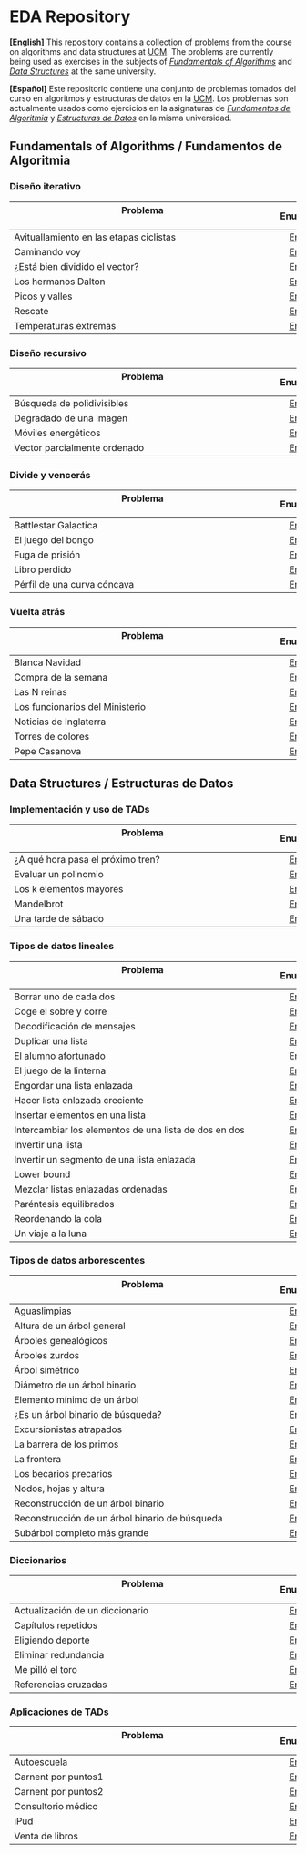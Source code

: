# EDA Repository

**[English]**
This repository contains a collection of problems from the course on algorithms and data structures at [UCM](https://www.ucm.es/ "Universidad Complutense de Madrid"). The problems are currently being used as exercises in the subjects of [*Fundamentals of Algorithms*](https://www.ucm.es/estudios/grado-ingenieriainformatica-plan-805357 "Fundamentals of Algorithms at UCM") and [*Data Structures*](https://www.ucm.es/estudios/grado-ingenieriainformatica-plan-805358 "Data Structures at UCM") at the same university. 

**[Español]**
Este repositorio contiene una conjunto de problemas tomados del curso en algoritmos y estructuras de datos en la [UCM](https://www.ucm.es/ "Universidad Complutense de Madrid"). Los problemas son actualmente usados como ejercicios en la asignaturas de [*Fundamentos de Algoritmia*](https://www.ucm.es/estudios/grado-ingenieriainformatica-plan-805357 "Fundamentos de Algoritmia en la UCM") y [*Estructuras de Datos*](https://www.ucm.es/estudios/grado-ingenieriainformatica-plan-805358 "Estructuras de Datos en la UCM") en la misma universidad. 

## Fundamentals of Algorithms / Fundamentos de Algoritmia

### Diseño iterativo

| Problema &nbsp;&nbsp;&nbsp;&nbsp;&nbsp;&nbsp;&nbsp;&nbsp;&nbsp;&nbsp;&nbsp;&nbsp;&nbsp;&nbsp;&nbsp;&nbsp;&nbsp;&nbsp;&nbsp;&nbsp;&nbsp;&nbsp;&nbsp;&nbsp;&nbsp;&nbsp;&nbsp;&nbsp;&nbsp;&nbsp;&nbsp;&nbsp;&nbsp;&nbsp;&nbsp;&nbsp;&nbsp;&nbsp;&nbsp;&nbsp;&nbsp;&nbsp;&nbsp;&nbsp;&nbsp;&nbsp;&nbsp;&nbsp;&nbsp;&nbsp;&nbsp;&nbsp;&nbsp;&nbsp;&nbsp;&nbsp;&nbsp;&nbsp;&nbsp;&nbsp;&nbsp;&nbsp;&nbsp;&nbsp;&nbsp;&nbsp;&nbsp;&nbsp;&nbsp;&nbsp;&nbsp;&nbsp;&nbsp;&nbsp;&nbsp;&nbsp;&nbsp;&nbsp;&nbsp;&nbsp;&nbsp;&nbsp;&nbsp;&nbsp;&nbsp;&nbsp;&nbsp;&nbsp;&nbsp;&nbsp;&nbsp;&nbsp;&nbsp;&nbsp;&nbsp;&nbsp;&nbsp;&nbsp;&nbsp;&nbsp;&nbsp;&nbsp;&nbsp;&nbsp;&nbsp; | Enunciado           | Solución           |
| ------------- |:-------------:| :-------------:|
| Avituallamiento en las etapas ciclistas     | [Enlace](Algorithms/Iterative/avituallamiento.pdf) | [Enlace](Algorithms/Iterative/avituallamiento.cpp) |
| Caminando voy     | [Enlace](Algorithms/Iterative/caminando.pdf) | [Enlace](Algorithms/Iterative/caminando.cpp) |
| ¿Está bien dividido el vector?    | [Enlace](Algorithms/Iterative/vector.pdf) | [Enlace](Algorithms/Iterative/vector.cpp) |
| Los hermanos Dalton     | [Enlace](Algorithms/Iterative/dalton.pdf) | [Enlace](Algorithms/Iterative/dalton.cpp) |
| Picos y valles     | [Enlace](Algorithms/Iterative/picos.pdf) | [Enlace](Algorithms/Iterative/picos.cpp) |
| Rescate  | [Enlace](Algorithms/Iterative/rescate.pdf) | [Enlace](Algorithms/Iterative/rescate.cpp) |
| Temperaturas extremas     | [Enlace](Algorithms/Iterative/temperaturas.pdf) | [Enlace](Algorithms/Iterative/temperaturas.cpp) |

### Diseño recursivo

| Problema  &nbsp;&nbsp;&nbsp;&nbsp;&nbsp;&nbsp;&nbsp;&nbsp;&nbsp;&nbsp;&nbsp;&nbsp;&nbsp;&nbsp;&nbsp;&nbsp;&nbsp;&nbsp;&nbsp;&nbsp;&nbsp;&nbsp;&nbsp;&nbsp;&nbsp;&nbsp;&nbsp;&nbsp;&nbsp;&nbsp;&nbsp;&nbsp;&nbsp;&nbsp;&nbsp;&nbsp;&nbsp;&nbsp;&nbsp;&nbsp;&nbsp;&nbsp;&nbsp;&nbsp;&nbsp;&nbsp;&nbsp;&nbsp;&nbsp;&nbsp;&nbsp;&nbsp;&nbsp;&nbsp;&nbsp;&nbsp;&nbsp;&nbsp;&nbsp;&nbsp;&nbsp;&nbsp;&nbsp;&nbsp;&nbsp;&nbsp;&nbsp;&nbsp;&nbsp;&nbsp;&nbsp;&nbsp;&nbsp;&nbsp;&nbsp;&nbsp;&nbsp;&nbsp;&nbsp;&nbsp;&nbsp;&nbsp;&nbsp;&nbsp;&nbsp;&nbsp;&nbsp;&nbsp;&nbsp;&nbsp;&nbsp;&nbsp;&nbsp;&nbsp;&nbsp;&nbsp;&nbsp;&nbsp;&nbsp;&nbsp;&nbsp;&nbsp;&nbsp;&nbsp;&nbsp; | Enunciado           | Solución           |
| ----------------------------------------------------------------- |:-------------:| :-------------:|
| Búsqueda de polidivisibles   | [Enlace](Algorithms/Recursive/polidivisibles.pdf) | [Enlace](Algorithms/Recursive/polidivisibles.cpp) |
| Degradado de una imagen    | [Enlace](Algorithms/Recursive/degradado.pdf) | [Enlace](Algorithms/Recursive/degradado.cpp) |
| Móviles energéticos    | [Enlace](Algorithms/Recursive/moviles.pdf) | [Enlace](Algorithms/Recursive/moviles.cpp) |
| Vector parcialmente ordenado   | [Enlace](Algorithms/Recursive/ordenado.pdf) | [Enlace](Algorithms/Recursive/ordenado.cpp) |

### Divide y vencerás

| Problema  &nbsp;&nbsp;&nbsp;&nbsp;&nbsp;&nbsp;&nbsp;&nbsp;&nbsp;&nbsp;&nbsp;&nbsp;&nbsp;&nbsp;&nbsp;&nbsp;&nbsp;&nbsp;&nbsp;&nbsp;&nbsp;&nbsp;&nbsp;&nbsp;&nbsp;&nbsp;&nbsp;&nbsp;&nbsp;&nbsp;&nbsp;&nbsp;&nbsp;&nbsp;&nbsp;&nbsp;&nbsp;&nbsp;&nbsp;&nbsp;&nbsp;&nbsp;&nbsp;&nbsp;&nbsp;&nbsp;&nbsp;&nbsp;&nbsp;&nbsp;&nbsp;&nbsp;&nbsp;&nbsp;&nbsp;&nbsp;&nbsp;&nbsp;&nbsp;&nbsp;&nbsp;&nbsp;&nbsp;&nbsp;&nbsp;&nbsp;&nbsp;&nbsp;&nbsp;&nbsp;&nbsp;&nbsp;&nbsp;&nbsp;&nbsp;&nbsp;&nbsp;&nbsp;&nbsp;&nbsp;&nbsp;&nbsp;&nbsp;&nbsp;&nbsp;&nbsp;&nbsp;&nbsp;&nbsp;&nbsp;&nbsp;&nbsp;&nbsp;&nbsp;&nbsp;&nbsp;&nbsp;&nbsp;&nbsp;&nbsp;&nbsp;&nbsp;&nbsp;&nbsp;&nbsp; | Enunciado           | Solución           |
| ----------------------------------------------------------------- |:-------------:| :-------------:|
| Battlestar Galactica| [Enlace](Algorithms/Divide/battlestar.pdf)| [Enlace](Algorithms/Divide/battlestar.cpp)|
| El juego del bongo    |[Enlace](Algorithms/Divide/bongo.pdf) | [Enlace](Algorithms/Divide/bongo.cpp) |
| Fuga de prisión   | [Enlace](Algorithms/Divide/fuga.pdf) | [Enlace](Algorithms/Divide/fuga.cpp) |
| Libro perdido    | [Enlace](Algorithms/Divide/libro.pdf) | [Enlace](Algorithms/Divide/libro.cpp) |
| Pérfil de una curva cóncava| [Enlace](Algorithms/Divide/concava.pdf)|[Enlace](Algorithms/Divide/concava.cpp) |

### Vuelta atrás

| Problema  &nbsp;&nbsp;&nbsp;&nbsp;&nbsp;&nbsp;&nbsp;&nbsp;&nbsp;&nbsp;&nbsp;&nbsp;&nbsp;&nbsp;&nbsp;&nbsp;&nbsp;&nbsp;&nbsp;&nbsp;&nbsp;&nbsp;&nbsp;&nbsp;&nbsp;&nbsp;&nbsp;&nbsp;&nbsp;&nbsp;&nbsp;&nbsp;&nbsp;&nbsp;&nbsp;&nbsp;&nbsp;&nbsp;&nbsp;&nbsp;&nbsp;&nbsp;&nbsp;&nbsp;&nbsp;&nbsp;&nbsp;&nbsp;&nbsp;&nbsp;&nbsp;&nbsp;&nbsp;&nbsp;&nbsp;&nbsp;&nbsp;&nbsp;&nbsp;&nbsp;&nbsp;&nbsp;&nbsp;&nbsp;&nbsp;&nbsp;&nbsp;&nbsp;&nbsp;&nbsp;&nbsp;&nbsp;&nbsp;&nbsp;&nbsp;&nbsp;&nbsp;&nbsp;&nbsp;&nbsp;&nbsp;&nbsp;&nbsp;&nbsp;&nbsp;&nbsp;&nbsp;&nbsp;&nbsp;&nbsp;&nbsp;&nbsp;&nbsp;&nbsp;&nbsp;&nbsp;&nbsp;&nbsp;&nbsp;&nbsp;&nbsp;&nbsp;&nbsp;&nbsp;&nbsp; | Enunciado           | Solución           |
| ------------- |:-------------:| :-------------:|
| Blanca Navidad  | [Enlace](Algorithms/Backtracking/navidad.pdf) | [Enlace](Algorithms/Backtracking/navidad.cpp) |
| Compra de la semana   | [Enlace](Algorithms/Backtracking/compra.pdf) | [Enlace](Algorithms/Backtracking/compra.cpp) |
| Las N reinas     | [Enlace](Algorithms/Backtracking/reinas.pdf) | [Enlace](Algorithms/Backtracking/reinas.cpp) |
| Los funcionarios del Ministerio|[Enlace](Algorithms/Backtracking/funcionarios.pdf)|[Enlace](Algorithms/Backtracking/funcionarios.cpp)|
| Noticias de Inglaterra     | [Enlace](Algorithms/Backtracking/inglaterra.pdf) | [Enlace](Algorithms/Backtracking/inglaterra.cpp) |
| Torres de colores   | [Enlace](Algorithms/Backtracking/torres.pdf) | [Enlace](Algorithms/Backtracking/torres.cpp) |
| Pepe Casanova     | [Enlace](Algorithms/Backtracking/pepe.pdf) | [Enlace](Algorithms/Backtracking/pepe.cpp) |


## Data Structures / Estructuras de Datos

### Implementación y uso de TADs

| Problema  &nbsp;&nbsp;&nbsp;&nbsp;&nbsp;&nbsp;&nbsp;&nbsp;&nbsp;&nbsp;&nbsp;&nbsp;&nbsp;&nbsp;&nbsp;&nbsp;&nbsp;&nbsp;&nbsp;&nbsp;&nbsp;&nbsp;&nbsp;&nbsp;&nbsp;&nbsp;&nbsp;&nbsp;&nbsp;&nbsp;&nbsp;&nbsp;&nbsp;&nbsp;&nbsp;&nbsp;&nbsp;&nbsp;&nbsp;&nbsp;&nbsp;&nbsp;&nbsp;&nbsp;&nbsp;&nbsp;&nbsp;&nbsp;&nbsp;&nbsp;&nbsp;&nbsp;&nbsp;&nbsp;&nbsp;&nbsp;&nbsp;&nbsp;&nbsp;&nbsp;&nbsp;&nbsp;&nbsp;&nbsp;&nbsp;&nbsp;&nbsp;&nbsp;&nbsp;&nbsp;&nbsp;&nbsp;&nbsp;&nbsp;&nbsp;&nbsp;&nbsp;&nbsp;&nbsp;&nbsp;&nbsp;&nbsp;&nbsp;&nbsp;&nbsp;&nbsp;&nbsp;&nbsp;&nbsp;&nbsp;&nbsp;&nbsp;&nbsp;&nbsp;&nbsp;&nbsp;&nbsp;&nbsp;&nbsp;&nbsp;&nbsp;&nbsp;&nbsp;&nbsp;&nbsp; | Enunciado           | Solución           |
| ----------------------------------------------------------------- |:-------------:| :-------------:|
| ¿A qué hora pasa el próximo tren?|[Enlace](Algorithms/ADTimplementations/tren.pdf)|[Enlace](Algorithms/ADTimplementations/tren) |
| Evaluar un polinomio  |[Enlace](Algorithms/ADTimplementations/polinomio.pdf) | [Enlace](Algorithms/ADTimplementations/polinomio) |
| Los k elementos mayores | [Enlace](Algorithms/ADTimplementations/mayores.pdf) | [Enlace](Algorithms/ADTimplementations/mayores) |
| Mandelbrot| [Enlace](Algorithms/ADTimplementations/mandelbrot.pdf) | [Enlace](Algorithms/ADTimplementations/mandelbrot) |
| Una tarde de sábado  | [Enlace](Algorithms/ADTimplementations/sabado.pdf) | [Enlace](Algorithms/ADTimplementations/sabado) |

### Tipos de datos lineales

| Problema  &nbsp;&nbsp;&nbsp;&nbsp;&nbsp;&nbsp;&nbsp;&nbsp;&nbsp;&nbsp;&nbsp;&nbsp;&nbsp;&nbsp;&nbsp;&nbsp;&nbsp;&nbsp;&nbsp;&nbsp;&nbsp;&nbsp;&nbsp;&nbsp;&nbsp;&nbsp;&nbsp;&nbsp;&nbsp;&nbsp;&nbsp;&nbsp;&nbsp;&nbsp;&nbsp;&nbsp;&nbsp;&nbsp;&nbsp;&nbsp;&nbsp;&nbsp;&nbsp;&nbsp;&nbsp;&nbsp;&nbsp;&nbsp;&nbsp;&nbsp;&nbsp;&nbsp;&nbsp;&nbsp;&nbsp;&nbsp;&nbsp;&nbsp;&nbsp;&nbsp;&nbsp;&nbsp;&nbsp;&nbsp;&nbsp;&nbsp;&nbsp;&nbsp;&nbsp;&nbsp;&nbsp;&nbsp;&nbsp;&nbsp;&nbsp;&nbsp;&nbsp;&nbsp;&nbsp;&nbsp;&nbsp;&nbsp;&nbsp;&nbsp;&nbsp;&nbsp;&nbsp;&nbsp;&nbsp;&nbsp;&nbsp;&nbsp;&nbsp;&nbsp;&nbsp;&nbsp;&nbsp;&nbsp;&nbsp;&nbsp;&nbsp;&nbsp;&nbsp;&nbsp;&nbsp; | Enunciado           | Solución           |
| ----------------------------------------------------------------- |:-------------:| :-------------:|
| Borrar uno de cada dos | [Enlace](Algorithms/Queues/borrar.pdf) | [Enlace](Algorithms/Queues/borrar) |
| Coge el sobre y corre | [Enlace](Algorithms/Queues/sobre.pdf) | [Enlace](Algorithms/Queues/sobre) |
| Decodificación de mensajes | [Enlace](Algorithms/Queues/decodificacion.pdf) | [Enlace](Algorithms/Queues/decodificacion.cpp) |
| Duplicar una lista | [Enlace](Algorithms/Queues/duplicar.pdf) | [Enlace](Algorithms/Queues/duplicar) |
| El alumno afortunado | [Enlace](Algorithms/Queues/alumno.pdf) | [Enlace](Algorithms/Queues/alumno) |
| El juego de la linterna |[Enlace](Algorithms/Queues/linterna.pdf) | [Enlace](Algorithms/Queues/linterna.cpp) |
| Engordar una lista enlazada | [Enlace](Algorithms/Queues/engordar.pdf) | [Enlace](Algorithms/Queues/engordar) |
| Hacer lista enlazada creciente| [Enlace](Algorithms/Queues/creciente.pdf) | [Enlace](Algorithms/Queues/creciente) |
| Insertar elementos en una lista | [Enlace](Algorithms/Queues/insertar.pdf) | [Enlace](Algorithms/Queues/insertar) |
| Intercambiar los elementos de una lista de dos en dos|[Enlace](Algorithms/Queues/intercambiar.pdf)|[Enlace](Algorithms/Queues/intercambiar)|
| Invertir una lista | [Enlace](Algorithms/Queues/invlista.pdf) | [Enlace](Algorithms/Queues/invlista) |
| Invertir un segmento de una lista enlazada|[Enlace](Algorithms/Queues/invertir.pdf)|[Enlace](Algorithms/Queues/invertir)|
| Lower bound | [Enlace](Algorithms/Queues/lower.pdf) | [Enlace](Algorithms/Queues/lower) |
| Mezclar listas enlazadas ordenadas|[Enlace](Algorithms/Queues/mezclar.pdf) | [Enlace](Algorithms/Queues/mezclar) |
| Paréntesis equilibrados|[Enlace](Algorithms/Queues/parentesis.pdf) | [Enlace](Algorithms/Queues/parentesis.cpp) |
| Reordenando la cola | [Enlace](Algorithms/Queues/reordenando.pdf) | [Enlace](Algorithms/Queues/reordenando) |
| Un viaje a la luna | [Enlace](Algorithms/Queues/luna.pdf) | [Enlace](Algorithms/Queues/luna) |

### Tipos de datos arborescentes

| Problema  &nbsp;&nbsp;&nbsp;&nbsp;&nbsp;&nbsp;&nbsp;&nbsp;&nbsp;&nbsp;&nbsp;&nbsp;&nbsp;&nbsp;&nbsp;&nbsp;&nbsp;&nbsp;&nbsp;&nbsp;&nbsp;&nbsp;&nbsp;&nbsp;&nbsp;&nbsp;&nbsp;&nbsp;&nbsp;&nbsp;&nbsp;&nbsp;&nbsp;&nbsp;&nbsp;&nbsp;&nbsp;&nbsp;&nbsp;&nbsp;&nbsp;&nbsp;&nbsp;&nbsp;&nbsp;&nbsp;&nbsp;&nbsp;&nbsp;&nbsp;&nbsp;&nbsp;&nbsp;&nbsp;&nbsp;&nbsp;&nbsp;&nbsp;&nbsp;&nbsp;&nbsp;&nbsp;&nbsp;&nbsp;&nbsp;&nbsp;&nbsp;&nbsp;&nbsp;&nbsp;&nbsp;&nbsp;&nbsp;&nbsp;&nbsp;&nbsp;&nbsp;&nbsp;&nbsp;&nbsp;&nbsp;&nbsp;&nbsp;&nbsp;&nbsp;&nbsp;&nbsp;&nbsp;&nbsp;&nbsp;&nbsp;&nbsp;&nbsp;&nbsp;&nbsp;&nbsp;&nbsp;&nbsp;&nbsp;&nbsp;&nbsp;&nbsp;&nbsp;&nbsp;&nbsp; | Enunciado           | Solución           |
| ----------------------------------------------------------------- |:-------------:| :-------------:|
| Aguaslimpias | [Enlace](Algorithms/Trees/aguaslimpias.pdf) | [Enlace](Algorithms/Trees/aguaslimpias) |
| Altura de un árbol general  | [Enlace](Algorithms/Trees/altura.pdf) | [Enlace](Algorithms/Trees/altura) |
| Árboles genealógicos | [Enlace](Algorithms/Trees/genealogicos.pdf) | [Enlace](Algorithms/Trees/genealogicos) |
| Árboles zurdos | [Enlace](Algorithms/Trees/zurdos.pdf) | [Enlace](Algorithms/Trees/zurdos) |
| Árbol simétrico | [Enlace](Algorithms/Trees/simetrico.pdf) | [Enlace](Algorithms/Trees/simetrico) |
| Diámetro de un árbol binario | [Enlace](Algorithms/Trees/diametro.pdf) | [Enlace](Algorithms/Trees/diametro) |
| Elemento mínimo de un árbol   | [Enlace](Algorithms/Trees/minimo.pdf) | [Enlace](Algorithms/Trees/minimo) |
| ¿Es un árbol binario de búsqueda? | [Enlace](Algorithms/Trees/binario.pdf) | [Enlace](Algorithms/Trees/binario) |
| Excursionistas atrapados | [Enlace](Algorithms/Trees/excursionistas.pdf) | [Enlace](Algorithms/Trees/excursionistas) |
| La barrera de los primos | [Enlace](Algorithms/Trees/barrera.pdf) | [Enlace](Algorithms/Trees/barrera) |
| La frontera   |[Enlace](Algorithms/Trees/frontera.pdf) | [Enlace](Algorithms/Trees/frontera) |
| Los becarios precarios  | [Enlace](Algorithms/Trees/becarios.pdf) | [Enlace](Algorithms/Trees/becarios.cpp) |
| Nodos, hojas y altura    | [Enlace](Algorithms/Trees/nodos.pdf) | [Enlace](Algorithms/Trees/nodos) |
| Reconstrucción de un árbol binario | [Enlace](Algorithms/Trees/reconstruccion.pdf) | [Enlace](Algorithms/Trees/reconstruccion) |
| Reconstrucción de un árbol binario de búsqueda | [Enlace](Algorithms/Trees/busqueda.pdf) | [Enlace](Algorithms/Trees/busqueda) |
| Subárbol completo más grande | [Enlace](Algorithms/Trees/subarbol.pdf) | [Enlace](Algorithms/Trees/subarbol) |

### Diccionarios

| Problema  &nbsp;&nbsp;&nbsp;&nbsp;&nbsp;&nbsp;&nbsp;&nbsp;&nbsp;&nbsp;&nbsp;&nbsp;&nbsp;&nbsp;&nbsp;&nbsp;&nbsp;&nbsp;&nbsp;&nbsp;&nbsp;&nbsp;&nbsp;&nbsp;&nbsp;&nbsp;&nbsp;&nbsp;&nbsp;&nbsp;&nbsp;&nbsp;&nbsp;&nbsp;&nbsp;&nbsp;&nbsp;&nbsp;&nbsp;&nbsp;&nbsp;&nbsp;&nbsp;&nbsp;&nbsp;&nbsp;&nbsp;&nbsp;&nbsp;&nbsp;&nbsp;&nbsp;&nbsp;&nbsp;&nbsp;&nbsp;&nbsp;&nbsp;&nbsp;&nbsp;&nbsp;&nbsp;&nbsp;&nbsp;&nbsp;&nbsp;&nbsp;&nbsp;&nbsp;&nbsp;&nbsp;&nbsp;&nbsp;&nbsp;&nbsp;&nbsp;&nbsp;&nbsp;&nbsp;&nbsp;&nbsp;&nbsp;&nbsp;&nbsp;&nbsp;&nbsp;&nbsp;&nbsp;&nbsp;&nbsp;&nbsp;&nbsp;&nbsp;&nbsp;&nbsp;&nbsp;&nbsp;&nbsp;&nbsp;&nbsp;&nbsp;&nbsp;&nbsp;&nbsp;&nbsp; | Enunciado           | Solución           |
| ----------------------------------------------------------------- |:-------------:| :-------------:|
| Actualización de un diccionario  |[Enlace](Algorithms/Maps/diccionario.pdf) | [Enlace](Algorithms/Maps/diccionario.cpp) |
| Capítulos repetidos  | [Enlace](Algorithms/Maps/capitulos.pdf) | [Enlace](Algorithms/Maps/capitulos.cpp) |
| Eligiendo deporte | [Enlace](Algorithms/Maps/deporte.pdf) | [Enlace](Algorithms/Maps/deporte.cpp) |
| Eliminar redundancia  | [Enlace](Algorithms/Maps/redundancia.pdf) | [Enlace](Algorithms/Maps/redundancia.cpp) |
| Me pilló el toro | [Enlace](Algorithms/Maps/toro.pdf) | [Enlace](Algorithms/Maps/toro.cpp) |
| Referencias cruzadas  | [Enlace](Algorithms/Maps/referencias.pdf) | [Enlace](Algorithms/Maps/referencias.cpp) |

### Aplicaciones de TADs

| Problema  &nbsp;&nbsp;&nbsp;&nbsp;&nbsp;&nbsp;&nbsp;&nbsp;&nbsp;&nbsp;&nbsp;&nbsp;&nbsp;&nbsp;&nbsp;&nbsp;&nbsp;&nbsp;&nbsp;&nbsp;&nbsp;&nbsp;&nbsp;&nbsp;&nbsp;&nbsp;&nbsp;&nbsp;&nbsp;&nbsp;&nbsp;&nbsp;&nbsp;&nbsp;&nbsp;&nbsp;&nbsp;&nbsp;&nbsp;&nbsp;&nbsp;&nbsp;&nbsp;&nbsp;&nbsp;&nbsp;&nbsp;&nbsp;&nbsp;&nbsp;&nbsp;&nbsp;&nbsp;&nbsp;&nbsp;&nbsp;&nbsp;&nbsp;&nbsp;&nbsp;&nbsp;&nbsp;&nbsp;&nbsp;&nbsp;&nbsp;&nbsp;&nbsp;&nbsp;&nbsp;&nbsp;&nbsp;&nbsp;&nbsp;&nbsp;&nbsp;&nbsp;&nbsp;&nbsp;&nbsp;&nbsp;&nbsp;&nbsp;&nbsp;&nbsp;&nbsp;&nbsp;&nbsp;&nbsp;&nbsp;&nbsp;&nbsp;&nbsp;&nbsp;&nbsp;&nbsp;&nbsp;&nbsp;&nbsp;&nbsp;&nbsp;&nbsp;&nbsp;&nbsp;&nbsp; | Enunciado           | Solución           |
| ----------------------------------------------------------------- |:-------------:| :-------------:|
| Autoescuela | [Enlace](Algorithms/ADTapplications/autoescuela.pdf) | [Enlace](Algorithms/ADTapplications/autoescuela) |
| Carnent por puntos1 | [Enlace](Algorithms/ADTapplications/carnet1.pdf) | [Enlace](Algorithms/ADTapplications/carnet1) |
| Carnent por puntos2 | [Enlace](Algorithms/ADTapplications/carnet2.pdf) | [Enlace](Algorithms/ADTapplications/carnet2) |
| Consultorio médico | [Enlace](Algorithms/ADTapplications/consultorio.pdf) | [Enlace](Algorithms/ADTapplications/consultorio) |
| iPud  |[Enlace](Algorithms/ADTapplications/ipud.pdf) | [Enlace](Algorithms/ADTapplications/ipud) |
| Venta de libros | [Enlace](Algorithms/ADTapplications/venta.pdf) | [Enlace](Algorithms/ADTapplications/venta) |

